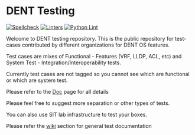 # DENT Testing

[![Spellcheck](../../actions/workflows/md-spellcheck.yml/badge.svg)](../../actions/workflows/md-spellcheck.yml)
[![Linters](../../actions/workflows/linters.yml/badge.svg)](../../actions/workflows/linters.yml)
[![Python Lint](../../actions/workflows/python-lint.yml/badge.svg)](../../actions/workflows/python-lint.yml)

Welcome to DENT testing repository. This is the public repository for test-cases contributed by different organizations for DENT OS features.

Test cases are mixes of Functional - Features (VRF, LLDP, ACL, etc) and System Test - Integration/Interoperability tests.

Currently test cases are not tagged so you cannot see which are functional or which are system test.

Please refer to the [Doc](https://github.com/dentproject/testing/tree/master/docs) page for all details

Please feel free to suggest more separation or other types of tests.

You can also use SIT lab infrastructure to test your boxes.

Please refer the [wiki](https://github.com/dentproject/testing/wiki) section for general test documentation
